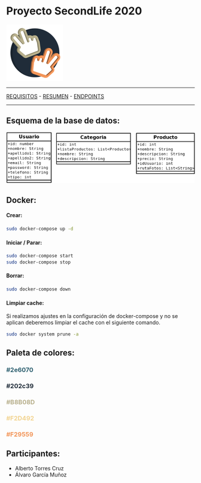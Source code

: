 # Proyecto SecondLife 2020
![Logo](docs/Logotipo/Logo-min.png)

---

[REQUISITOS](/proyectoMVVMbackend/docs/requisitos.md) -
[RESUMEN](/proyectoMVVMbackend/docs/resumen.md) - 
[ENDPOINTS](/proyectoMVVMbackend/docs/endpoints.md) 

---
  
## Esquema de la base de datos:

![Esquema](docs/Esquema&#32;DB/baseDatosEsquema.png)

## Docker:

#### Crear:
```bash
sudo docker-compose up -d
```

#### Iniciar / Parar:
```bash
sudo docker-compose start
sudo docker-compose stop
```

#### Borrar:
```bash
sudo docker-compose down
```

#### Limpiar cache:
Si realizamos ajustes en la configuración de docker-compose y no se aplican deberemos limpiar el cache con el siguiente comando.
```bash
sudo docker system prune -a
```

## Paleta de colores:

<h3 style="color: #2e6070">#2e6070</h3>
<h3 style="color: #202c39">#202c39</h3>
<h3 style="color: #B8B08D">#B8B08D</h3>
<h3 style="color: #F2D492">#F2D492</h3>
<h3 style="color: #F29559">#F29559</h3>

## Participantes:

- Alberto Torres Cruz
- Álvaro García Muñoz 
